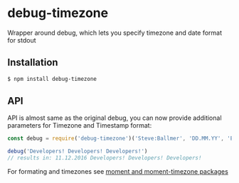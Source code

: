 # debug-timezone
Wrapper around debug, which lets you specify timezone and date format for stdout

## Installation
```bash
$ npm install debug-timezone
```

## API
API is almost same as the original debug, you can now provide additional parameters for Timezone and Timestamp format:
```js
const debug = require('debug-timezone')('Steve:Ballmer', 'DD.MM.YY', 'Europe/Lisbon')

debug('Developers! Developers! Developers!')
// results in: 11.12.2016 Developers! Developers! Developers!
```
For formating and timezones see [moment and moment-timezone packages](http://momentjs.com/)
